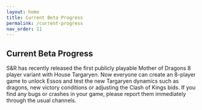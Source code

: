 ```yaml
---
layout: home
title: Current Beta Progress
permalink: /current-progress
nav_order: 11
---
```


## Current Beta Progress

S&R has recently released the first publicly playable Mother of Dragons 8 player variant with House Targaryen. Now everyone can create an 8-player game to unlock Essos and test the new Targaryen dynamics such as dragons, new victory conditions or adjusting the Clash of Kings bids. If you find any bugs or crashes in your game, please report them immediately through the usual channels.
